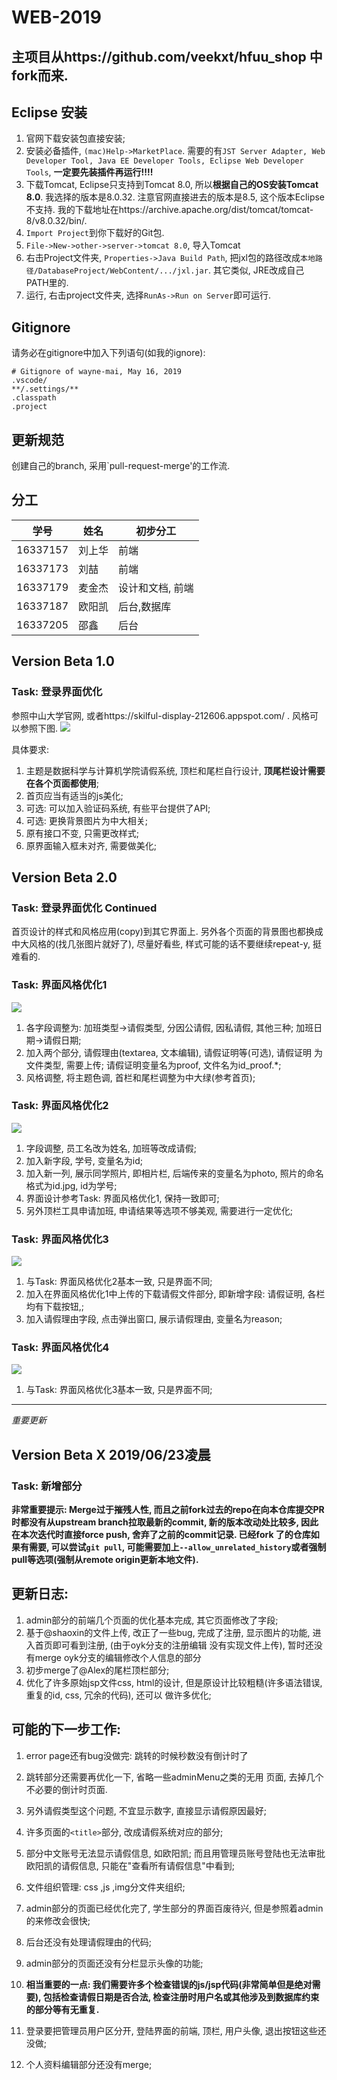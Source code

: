 # WEB-2019
## 主项目从https://github.com/veekxt/hfuu_shop 中fork而来.
## Eclipse 安装
1. 官网下载安装包直接安装;
2. 安装必备插件, `(mac)Help->MarketPlace`. 需要的有`JST Server Adapter, Web Developer Tool, Java EE Developer Tools, Eclipse Web Developer Tools`, **一定要先装插件再运行!!!!**
3. 下载Tomcat, Eclipse只支持到Tomcat 8.0, 所以**根据自己的OS安装Tomcat 8.0**. 我选择的版本是8.0.32. 注意官网直接进去的版本是8.5, 这个版本Eclipse不支持. 我的下载地址在https://archive.apache.org/dist/tomcat/tomcat-8/v8.0.32/bin/.
4. `Import Project`到你下载好的Git包.
5. `File->New->other->server->tomcat 8.0`, 导入Tomcat
6. 右击Project文件夹, `Properties->Java Build Path`, 把jxl包的路径改成`本地路径/DatabaseProject/WebContent/.../jxl.jar`. 其它类似, JRE改成自己PATH里的.
7. 运行, 右击project文件夹, 选择`RunAs->Run on Server`即可运行.

## Gitignore 
请务必在gitignore中加入下列语句(如我的ignore):
```
# Gitignore of wayne-mai, May 16, 2019
.vscode/
**/.settings/**
.classpath
.project
```
## 更新规范
创建自己的branch, 采用`pull-request-merge'的工作流.

## 分工
| 学号       | 姓名  | 初步分工      |
|----------|-----|-----------|
| 16337157 | 刘上华 | 前端        |
| 16337173 | 刘喆  | 前端        |
| 16337179 | 麦金杰 | 设计和文档, 前端 |
| 16337187 | 欧阳凯 | 后台,数据库    |
| 16337205 | 邵鑫  | 后台        |


## Version Beta 1.0
### Task: 登录界面优化
参照中山大学官网, 或者https://skilful-display-212606.appspot.com/ .
风格可以参照下图. 
![](./SourceCode/readmeDisplay/img0.png)

具体要求:
1. 主题是数据科学与计算机学院请假系统, 顶栏和尾栏自行设计, **顶尾栏设计需要在各个页面都使用**;
2. 首页应当有适当的js美化;
3. 可选: 可以加入验证码系统, 有些平台提供了API;
4. 可选: 更换背景图片为中大相关;
5. 原有接口不变, 只需更改样式;
6. 原界面输入框未对齐, 需要做美化;

## Version Beta 2.0
### Task: 登录界面优化 Continued
首页设计的样式和风格应用(copy)到其它界面上.
另外各个页面的背景图也都换成中大风格的(找几张图片就好了), 尽量好看些, 样式可能的话不要继续repeat-y, 挺难看的. 


### Task: 界面风格优化1
![](./SourceCode/readmeDisplay/img1.png)

1. 各字段调整为:
加班类型->请假类型, 分因公请假, 因私请假, 其他三种;
加班日期->请假日期; 
2. 加入两个部分, 请假理由(textarea, 文本编辑), 请假证明等(可选), 请假证明
为文件类型, 需要上传; 请假证明变量名为proof, 文件名为id_proof.*;
3. 风格调整, 将主题色调, 首栏和尾栏调整为中大绿(参考首页);

### Task: 界面风格优化2
![](./SourceCode/readmeDisplay/img2.png)
1. 字段调整, 员工名改为姓名, 加班等改成请假;
2. 加入新字段, 学号, 变量名为id;
3. 加入新一列, 展示同学照片, 即相片栏, 后端传来的变量名为photo, 照片的命名格式为id.jpg, id为学号;
4. 界面设计参考Task: 界面风格优化1, 保持一致即可;
5. 另外顶栏工具申请加班, 申请结果等选项不够美观, 需要进行一定优化;

### Task: 界面风格优化3
![](./SourceCode/readmeDisplay/img4.png)
1. 与Task: 界面风格优化2基本一致, 只是界面不同;
2. 加入在界面风格优化1中上传的下载请假文件部分, 即新增字段: 请假证明, 各栏均有下载按钮,;
3. 加入请假理由字段, 点击弹出窗口, 展示请假理由, 变量名为reason;

### Task: 界面风格优化4
![](./SourceCode/readmeDisplay/img5.png)
1. 与Task: 界面风格优化3基本一致, 只是界面不同;
---
*重要更新*
## Version Beta X  2019/06/23凌晨
### Task: 新增部分


**非常重要提示: Merge过于摧残人性, 而且之前fork过去的repo在向本仓库提交PR时都没有从upstream branch拉取最新的commit, 新的版本改动处比较多, 
因此在本次迭代时直接force push, 舍弃了之前的commit记录. 已经fork
了的仓库如果有需要, 可以尝试`git pull`, 可能需要加上`--allow_unrelated_history`或者强制pull等选项(强制从remote origin更新本地文件).**

更新日志:
---
1. admin部分的前端几个页面的优化基本完成, 其它页面修改了字段;
2. 基于@shaoxin的文件上传, 改正了一些bug, 完成了注册, 显示图片的功能, 进入首页即可看到注册, (由于oyk分支的注册编辑
没有实现文件上传), 暂时还没有merge oyk分支的编辑修改个人信息的部分 
3. 初步merge了@Alex的尾栏顶栏部分;
4. 优化了许多原始jsp文件css, html的设计, 但是原设计比较粗糙(许多语法错误, 重复的id, css, 冗余的代码), 还可以
做许多优化;

可能的下一步工作:
---
1. error page还有bug没做完: 
跳转的时候秒数没有倒计时了

2. 跳转部分还需要再优化一下, 省略一些adminMenu之类的无用
页面, 去掉几个不必要的倒计时页面.

3. 另外请假类型这个问题, 不宜显示数字, 直接显示请假原因最好;

4. 许多页面的`<title>`部分, 改成请假系统对应的部分;

5. 部分中文账号无法显示请假信息, 如欧阳凯; 而且用管理员账号登陆也无法审批欧阳凯的请假信息, 只能在"查看所有请假信息"中看到;

6. 文件组织管理: css ,js ,img分文件夹组织;

7. admin部分的页面已经优化完了, 学生部分的界面百废待兴, 但是参照着admin的来修改会很快;

8. 后台还没有处理请假理由的代码;

9. admin部分的页面还没有分栏显示头像的功能;

10. **相当重要的一点: 我们需要许多个检查错误的js/jsp代码(非常简单但是绝对需要), 包括检查请假日期是否合法,
检查注册时用户名或其他涉及到数据库约束的部分等有无重复.** 


11. 登录要把管理员用户区分开, 登陆界面的前端, 顶栏, 用户头像, 退出按钮这些还没做;
12. 个人资料编辑部分还没有merge;


